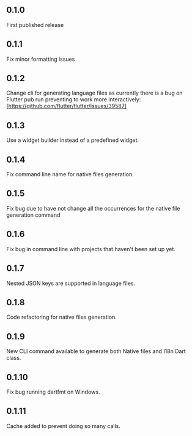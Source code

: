 ## 0.1.0

First published release

## 0.1.1

Fix minor formatting issues

## 0.1.2

Change cli for generating language files as currently there is a bug on Flutter pub run preventing to work more interactively: [https://github.com/flutter/flutter/issues/39587]

## 0.1.3

Use a widget builder instead of a predefined widget.

## 0.1.4

Fix command line name for native files generation.

## 0.1.5

Fix bug due to have not change all the occurrences for the native file generation command

## 0.1.6

Fix bug in command line with projects that haven't been set up yet. 

## 0.1.7

Nested JSON keys are supported in language files.

## 0.1.8

Code refactoring for native files generation.

## 0.1.9

New CLI command available to generate both Native files and I18n Dart class.

## 0.1.10

Fix bug running dartfmt on Windows.

## 0.1.11

Cache added to prevent doing so many calls.